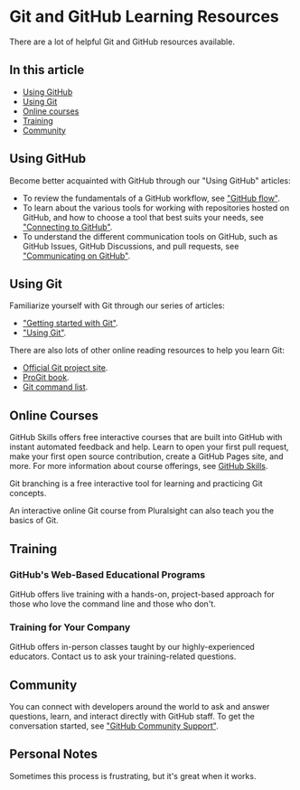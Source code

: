 # Git and GitHub Learning Resources

There are a lot of helpful Git and GitHub resources available.

## In this article

- [Using GitHub](#using-github)
- [Using Git](#using-git)
- [Online courses](#online-courses)
- [Training](#training)
- [Community](#community)

## Using GitHub

Become better acquainted with GitHub through our "Using GitHub" articles:

- To review the fundamentals of a GitHub workflow, see ["GitHub flow"](https://docs.github.com/en/get-started/quickstart/github-flow).
- To learn about the various tools for working with repositories hosted on GitHub, and how to choose a tool that best suits your needs, see ["Connecting to GitHub"](https://docs.github.com/en/authentication/connecting-to-github).
- To understand the different communication tools on GitHub, such as GitHub Issues, GitHub Discussions, and pull requests, see ["Communicating on GitHub"](https://docs.github.com/en/github/collaborating-with-issues-and-pull-requests).

## Using Git

Familiarize yourself with Git through our series of articles:

- ["Getting started with Git"](https://docs.github.com/en/get-started/quickstart/git-and-github-learning-resources).
- ["Using Git"](https://git-scm.com/doc).

There are also lots of other online reading resources to help you learn Git:

- [Official Git project site](https://git-scm.com/).
- [ProGit book](https://git-scm.com/book/en/v2).
- [Git command list](https://git-scm.com/docs/git).

## Online Courses

GitHub Skills offers free interactive courses that are built into GitHub with instant automated feedback and help. Learn to open your first pull request, make your first open source contribution, create a GitHub Pages site, and more. For more information about course offerings, see [GitHub Skills](https://githubskills.com/).

Git branching is a free interactive tool for learning and practicing Git concepts.

An interactive online Git course from Pluralsight can also teach you the basics of Git.

## Training

### GitHub's Web-Based Educational Programs

GitHub offers live training with a hands-on, project-based approach for those who love the command line and those who don't.

### Training for Your Company

GitHub offers in-person classes taught by our highly-experienced educators. Contact us to ask your training-related questions.

## Community

You can connect with developers around the world to ask and answer questions, learn, and interact directly with GitHub staff. To get the conversation started, see ["GitHub Community Support"](https://github.community/).

## Personal Notes

Sometimes this process is frustrating, but it's great when it works.


